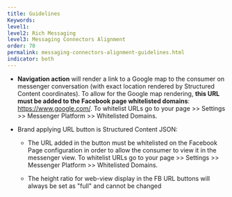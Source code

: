 ```yaml
---
title: Guidelines
Keywords:
level1:
level2: Rich Messaging
level3: Messaging Connectors Alignment
order: 70
permalink: messaging-connectors-alignment-guidelines.html
indicator: both
---
```


* **Navigation action** will render a link to a Google map to the consumer on messenger conversation (with exact location rendered by Structured Content coordinates). To allow for the Google map rendering, **this URL must be added to the Facebook page whitelisted domains**: https://www.google.com/.
To whitelist URLs go to your page >> Settings >> Messenger Platform >> Whitelisted Domains.

* Brand applying URL button is Structured Content JSON:

    * The URL added in the button must be whitelisted on the Facebook Page configuration in order to allow the consumer to view it in the messenger view.
    To whitelist URLs go to your page >> Settings >> Messenger Platform >> Whitelisted Domains.

    * The height ratio for web-view display in the FB URL buttons will always be set as "full" and cannot be changed
